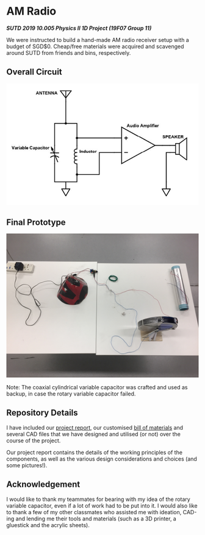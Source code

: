 # AM Radio
**_SUTD 2019 10.005 Physics II 1D Project (19F07 Group 11)_**

We were instructed to build a hand-made AM radio receiver setup with a budget of SGD$0. Cheap/free materials were acquired and scavenged around SUTD from friends and bins, respectively.

## Overall Circuit

![overall-circuit](./assets/overall-circuit.jpg)

## Final Prototype

![am-radio](./assets/am-radio.jpg)

Note: The coaxial cylindrical variable capacitor was crafted and used as backup, in case the rotary variable capacitor failed.

## Repository Details

I have included our [project report](./Cohort07Group11.pdf), our customised [bill of materials](./AMRadio-BOM.xlsx) and several CAD files that we have designed and utilised (or not) over the course of the project.

Our project report contains the details of the working principles of the components, as well as the various design considerations and choices (and some pictures!).

## Acknowledgement

I would like to thank my teammates for bearing with my idea of the rotary variable capacitor, even if a lot of work had to be put into it. I would also like to thank a few of my other classmates who assisted me with ideation, CAD-ing and lending me their tools and materials (such as a 3D printer, a gluestick and the acrylic sheets).
